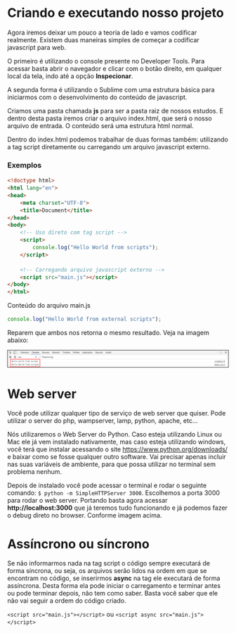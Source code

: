 # Criando e executando nosso projeto

Agora iremos deixar um pouco a teoria de lado e vamos codificar realmente. Existem duas maneiras simples de começar a codificar javascript para web.

O primeiro é utilizando o console presente no Developer Tools. Para acessar basta abrir o navegador e clicar com o botão direito, em qualquer local da tela, indo até a opção **Inspecionar**.

A segunda forma é utilizando o Sublime com uma estrutura básica para iniciarmos com o desenvolvimento do conteúdo de javascript.

Criamos uma pasta chamada **js** para ser a pasta raiz de nossos estudos. E dentro desta pasta iremos criar o arquivo index.html, que será o nosso arquivo de entrada. O conteúdo será uma estrutura html normal.
 
Dentro do index.html podemos trabalhar de duas formas também: utilizando a tag script diretamente ou carregando um arquivo javascript externo.

### Exemplos

```html
<!doctype html>
<html lang="en">
<head>
    <meta charset="UTF-8">
    <title>Document</title>
</head>
<body>
    <!-- Uso direto com tag script -->
    <script>
        console.log("Hello World from scripts");
    </script>
    
    <!-- Carregando arquivo javascript externo -->
    <script src="main.js"></script>
</body>
</html>
```

Conteúdo do arquivo main.js

```js
console.log("Hello World from external scripts");
```
 
Reparem que ambos nos retorna o mesmo resultado. Veja na imagem abaixo:

![console_log_hello_world](./images/console_log_hello_world.png "console_log_hello_world")

# Web server

Você pode utilizar qualquer tipo de serviço de web server que quiser. Pode utilizar o server do php, wampserver, lamp, python, apache, etc...

Nós utilizaremos o Web Server do Python. Caso esteja utilizando Linux ou Mac ele já vem instalado nativamente, mas caso esteja utilizando windows, você terá que instalar acessando o site <https://www.python.org/downloads/> e baixar como se fosse qualquer outro software. Vai precisar apenas incluir nas suas variáveis de ambiente, para que possa utilizar no terminal sem problema nenhum.

Depois de instalado você pode acessar o terminal e rodar o seguinte comando: `$ python -m SimpleHTTPServer 3000`. Escolhemos a porta 3000 para rodar o web server. Portando basta agora acessar **http://localhost:3000** que já teremos tudo funcionando e já podemos fazer o debug direto no browser. Conforme imagem acima.

# Assíncrono ou síncrono

Se não informarmos nada na tag script o código sempre executará de forma síncrona, ou seja, os arquivos serão lidos na ordem em que se encontram no código, se inserirmos **async** na tag ele executará de forma assíncrona. Desta forma ela pode iniciar o carregamento e terminar antes ou pode terminar depois, não tem como saber. Basta você saber que ele não vai seguir a ordem do código criado.
 
 `<script src="main.js"></script>` ou `<script async src="main.js"></script>`
